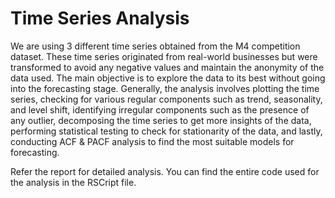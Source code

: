 # Time Series Analysis
We are using 3 different time series obtained from the M4 competition dataset. These time series originated from real-world businesses but were transformed to avoid any negative values and maintain the anonymity of the data used. The main objective is to explore the data to its best without going into the forecasting stage. 
Generally, the analysis involves plotting the time series, checking for various regular components such as trend, seasonality, and level shift, identifying irregular components such as the presence of any outlier, decomposing the time series to get more insights of the data, performing statistical testing to check for stationarity of the data, and lastly, conducting ACF & PACF analysis to find the most suitable models for forecasting. 

Refer the report for detailed analysis. You can find the entire code used for the analysis in the RSCript file.
